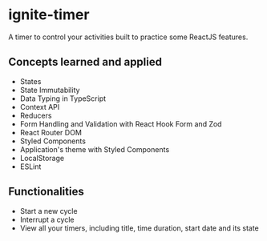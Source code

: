 # ignite-timer
A timer to control your activities built to practice some ReactJS features.

## Concepts learned and applied
- States
- State Immutability
- Data Typing in TypeScript
- Context API
- Reducers
- Form Handling and Validation with React Hook Form and Zod
- React Router DOM
- Styled Components
- Application's theme with Styled Components 
- LocalStorage
- ESLint

## Functionalities
- Start a new cycle
- Interrupt a cycle
- View all your timers, including title, time duration, start date and its state
